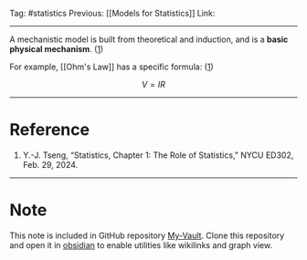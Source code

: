 Tag: #statistics 
Previous: [[Models for Statistics]]
Link: 

---

A mechanistic model is built from theoretical and induction, and is a **basic physical mechanism**. (<u>1</u>)

For example, [[Ohm's Law]] has a specific formula: (<u>1</u>)

$$V = IR$$

---

# Reference

1. Y.-J. Tseng, “Statistics, Chapter 1: The Role of Statistics,” NYCU ED302, Feb. 29, 2024.

---

# Note

This note is included in GitHub repository [My-Vault](https://github.com/LittleD3092/My-Vault.git). Clone this repository and open it in [obsidian](https://obsidian.md/) to enable utilities like wikilinks and graph view.